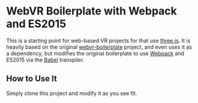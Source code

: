 # WebVR Boilerplate with Webpack and ES2015

This is a starting point for web-based VR projects for that use [three.js](http://threejs.org). It is heavily based on the original [webvr-boilerplate](http://github.com/borismus/webvr-boilerplate) project, and even uses it as a dependency, but modifies the original boilerplate to use [Webpack](http://webpack.github.io) and ES2015 via the [Babel](http://babeljs.io) transpiler.

## How to Use It
Simply clone this project and modify it as you see fit.
